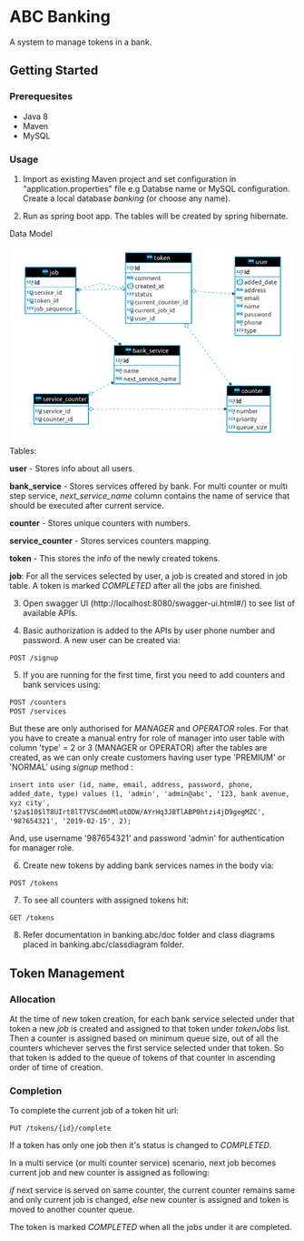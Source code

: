 # ABC Banking

A system to manage tokens in a bank.

## Getting Started

### Prerequesites

* Java 8
* Maven
* MySQL

### Usage

1. Import as existing Maven project and set configuration in "application.properties" file e.g Databse name or MySQL configuration. Create a local database *banking* (or choose any name).

2. Run as spring boot app. The tables will be created by spring hibernate.

Data Model

![ABC Bank data model](/ERdiagram.png?raw=true)

Tables:

**user** - Stores info about all users.

**bank_service** - Stores services offered by bank.
For multi counter or multi step service, *next_service_name* column contains the name of service that should be executed after current service.

**counter** - Stores unique counters with numbers.

**service_counter** - Stores services counters mapping.

**token** - This stores the info of the newly created tokens.

**job**: For all the services selected by user, a job is created and stored in job table. A token is marked *COMPLETED* after all the jobs are finished.


3. Open swagger UI (http://localhost:8080/swagger-ui.html#/) to see list of available APIs.

4. Basic authorization is added to the APIs by user phone number and password. A new user can be created via:

```
POST /signup
```

5. If you are running for the first time, first you need to add counters and bank services using:

```
POST /counters
POST /services
```

But these are only authorised for *MANAGER* and *OPERATOR* roles.
For that you have to create a manual entry for role of manager into user table with column 'type' = 2 or 3 (MANAGER or OPERATOR) after the tables are created, as we can only create customers having user type 'PREMIUM' or 'NORMAL' using *signup* method :

```
insert into user (id, name, email, address, password, phone, added_date, type) values (1, 'admin', 'admin@abc', '123, bank avenue, xyz city', '$2a$10$lT8UIrt8lT7VSCdm0MlutODW/AYrHq3J8TlABP0htzi4jD9gegMZC', '987654321', '2019-02-15', 2);
```
And, use username '987654321' and password 'admin' for authentication for manager role.

6. Create new tokens by adding bank services names in the body via:

```
POST /tokens
```

7. To see all counters with assigned tokens hit:

```
GET /tokens
```

8. Refer documentation in banking.abc/doc folder and class diagrams placed in banking.abc/classdiagram folder.

## Token Management

### Allocation

At the time of new token creation, for each bank service selected under that token a new *job* is created and assigned to that token under *tokenJobs* list.
Then a counter is assigned based on minimum queue size, out of all the counters whichever serves the first service selected under that token.
So that token is added to the queue of tokens of that counter in ascending order of time of creation.

### Completion

To complete the current job of a token hit url:

```
PUT /tokens/{id}/complete
```
If a token has only one job then it's status is changed to *COMPLETED*.

In a multi service (or multi counter service) scenario, next job becomes current job and new counter is assigned as following:

*if* next service is served on same counter, the current counter remains same and only current job is changed,
*else* new counter is assigned and token is moved to another counter queue.

The token is marked *COMPLETED* when all the jobs under it are completed.


